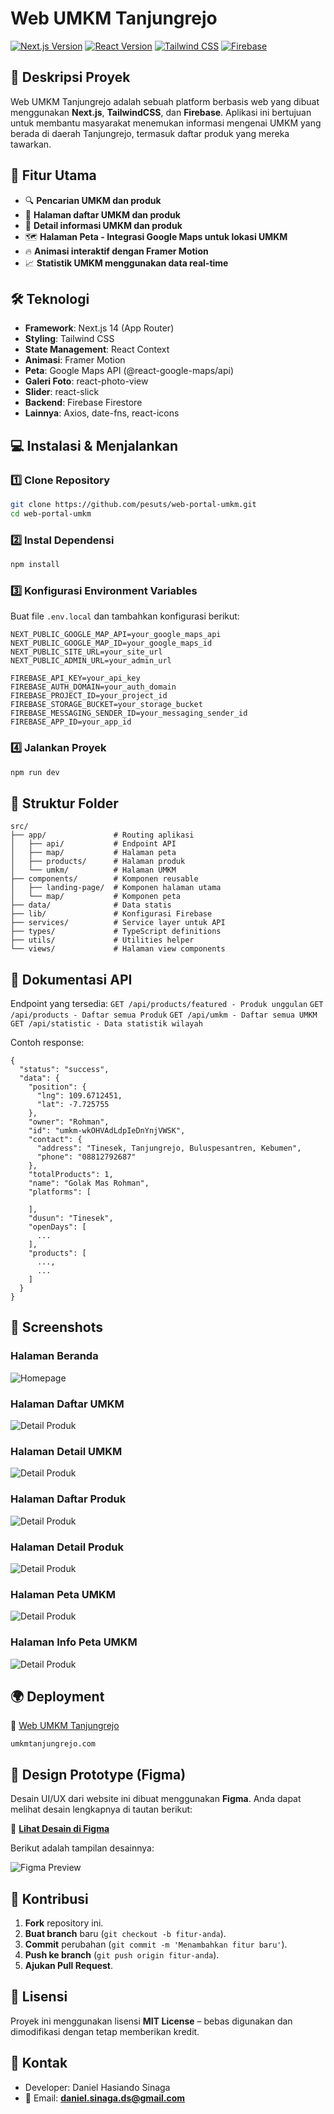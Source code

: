 # Web UMKM Tanjungrejo

[![Next.js Version](https://img.shields.io/badge/next.js-14.2.15-blue)](https://nextjs.org/) [![React Version](https://img.shields.io/badge/react-18-blue)](https://react.dev/) [![Tailwind CSS](https://img.shields.io/badge/tailwindcss-3.4.1-blue)](https://tailwindcss.com/) [![Firebase](https://img.shields.io/badge/firebase-11.1.0-orange)](https://firebase.google.com/)

## 📌 Deskripsi Proyek
Web UMKM Tanjungrejo adalah sebuah platform berbasis web yang dibuat menggunakan **Next.js**, **TailwindCSS**, dan **Firebase**. Aplikasi ini bertujuan untuk membantu masyarakat menemukan informasi mengenai UMKM yang berada di daerah Tanjungrejo, termasuk daftar produk yang mereka tawarkan.

## 🚀 Fitur Utama
- 🔍 **Pencarian UMKM dan produk**
- 📂 **Halaman daftar UMKM dan produk**
- 📄 **Detail informasi UMKM dan produk**
- 🗺 **Halaman Peta - Integrasi Google Maps untuk lokasi UMKM**
- 🔥 **Animasi interaktif dengan Framer Motion**
- 📈 **Statistik UMKM menggunakan data real-time**

## 🛠️ Teknologi
- **Framework**: Next.js 14 (App Router)
- **Styling**: Tailwind CSS
- **State Management**: React Context
- **Animasi**: Framer Motion
- **Peta**: Google Maps API (@react-google-maps/api)
- **Galeri Foto**: react-photo-view
- **Slider**: react-slick
- **Backend**: Firebase Firestore
- **Lainnya**: Axios, date-fns, react-icons

## 💻 Instalasi & Menjalankan

### 1️⃣ Clone Repository
```bash
git clone https://github.com/pesuts/web-portal-umkm.git
cd web-portal-umkm
```

### 2️⃣ Instal Dependensi
```bash
npm install
```

### 3️⃣ Konfigurasi Environment Variables
Buat file `.env.local` dan tambahkan konfigurasi berikut:
```env
NEXT_PUBLIC_GOOGLE_MAP_API=your_google_maps_api
NEXT_PUBLIC_GOOGLE_MAP_ID=your_google_maps_id
NEXT_PUBLIC_SITE_URL=your_site_url
NEXT_PUBLIC_ADMIN_URL=your_admin_url

FIREBASE_API_KEY=your_api_key
FIREBASE_AUTH_DOMAIN=your_auth_domain
FIREBASE_PROJECT_ID=your_project_id
FIREBASE_STORAGE_BUCKET=your_storage_bucket
FIREBASE_MESSAGING_SENDER_ID=your_messaging_sender_id
FIREBASE_APP_ID=your_app_id
```

### 4️⃣ Jalankan Proyek
```bash
npm run dev
```

## 📂 Struktur Folder
```plaintext
src/
├── app/               # Routing aplikasi
│   ├── api/           # Endpoint API
│   ├── map/           # Halaman peta
│   ├── products/      # Halaman produk
│   └── umkm/          # Halaman UMKM
├── components/        # Komponen reusable
│   ├── landing-page/  # Komponen halaman utama
│   └── map/           # Komponen peta
├── data/              # Data statis
├── lib/               # Konfigurasi Firebase
├── services/          # Service layer untuk API
├── types/             # TypeScript definitions
├── utils/             # Utilities helper
└── views/             # Halaman view components
```


## 📄 Dokumentasi API
Endpoint yang tersedia:
`
GET /api/products/featured - Produk unggulan
`
`
GET /api/products - Daftar semua Produk
`
`
GET /api/umkm - Daftar semua UMKM
`
`
GET /api/statistic - Data statistik wilayah
`

Contoh response:

```
{
  "status": "success",
  "data": {
    "position": {
      "lng": 109.6712451,
      "lat": -7.725755
    },
    "owner": "Rohman",
    "id": "umkm-wkOHVAdLdpIeDnYnjVWSK",
    "contact": {
      "address": "Tinesek, Tanjungrejo, Buluspesantren, Kebumen",
      "phone": "08812792687"
    },
    "totalProducts": 1,
    "name": "Golak Mas Rohman",
    "platforms": [
      
    ],
    "dusun": "Tinesek",
    "openDays": [
      ...
    ],
    "products": [
      ...,
      ...
    ]
  }
}
```

## 📸 Screenshots

### Halaman Beranda
![Homepage](/public/screenshots//landing-page.png)

### Halaman Daftar UMKM
![Detail Produk](/public/screenshots/umkm.png)

### Halaman Detail UMKM
![Detail Produk](/public/screenshots/umkm-detail.png)

### Halaman Daftar Produk
![Detail Produk](/public/screenshots/products.png)

### Halaman Detail Produk
![Detail Produk](/public/screenshots/product-detail.png)

### Halaman Peta UMKM
![Detail Produk](/public/screenshots/peta.png)

### Halaman Info Peta UMKM
![Detail Produk](/public/screenshots/peta-detail.png)

## 🌍 Deployment

🔗 [Web UMKM Tanjungrejo](https://umkmtanjungrejo.com)

`umkmtanjungrejo.com`

## 🎨 Design Prototype (Figma)
Desain UI/UX dari website ini dibuat menggunakan **Figma**. Anda dapat melihat desain lengkapnya di tautan berikut:

🔗 **[Lihat Desain di Figma](https://www.figma.com/design/WGOl7UmBs1eSG2JxxkEFd8/UI%2FUX-WEB-UMKM-TANJUNGREJO---PROKER-KKN?node-id=0-1&t=fX6JQCoAjsG73548-1)**  

Berikut adalah tampilan desainnya:

![Figma Preview](/public/screenshots/figma.png)

## 🤝 Kontribusi
1. **Fork** repository ini.
2. **Buat branch** baru (`git checkout -b fitur-anda`).
3. **Commit** perubahan (`git commit -m 'Menambahkan fitur baru'`).
4. **Push ke branch** (`git push origin fitur-anda`).
5. **Ajukan Pull Request**.

## 📜 Lisensi
Proyek ini menggunakan lisensi **MIT License** – bebas digunakan dan dimodifikasi dengan tetap memberikan kredit.

## 📧 Kontak
- Developer: Daniel Hasiando Sinaga
- 📩 Email: **daniel.sinaga.ds@gmail.com**

